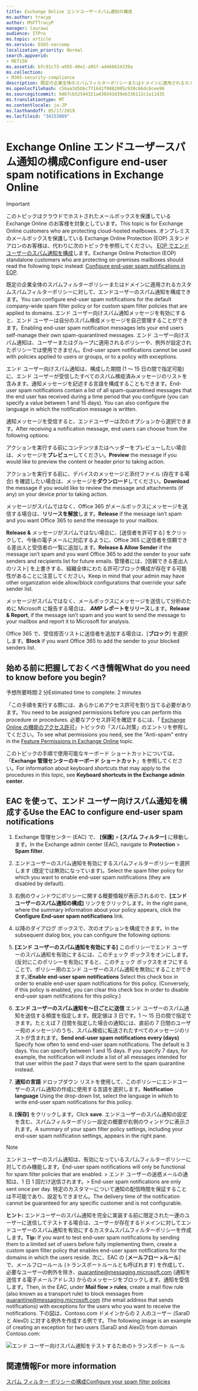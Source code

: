 ```yaml
---
title: Exchange Online エンドユーザースパム通知の構成
ms.author: tracyp
author: MSFTTracyP
manager: laurawi
audience: ITPro
ms.topic: article
ms.service: O365-seccomp
localization_priority: Normal
search.appverid:
- MET150
ms.assetid: bfc91c73-a955-40e1-a95f-ad466624339a
ms.collection:
- M365-security-compliance
description: 既定の企業全体のスパムフィルターポリシーまたはドメインに適用されるカスタムスパムフィルターポリシーに対して、エンドユーザーのスパム通知を構成できます。
ms.openlocfilehash: c56aa3d5bbc771641f9082095c930c66dc8cee96
ms.sourcegitcommit: 9d67cb52544321a430343d39eb336112c1a11d35
ms.translationtype: MT
ms.contentlocale: ja-JP
ms.lasthandoff: 05/17/2019
ms.locfileid: "34153889"
---
```

# <a name="configure-end-user-spam-notifications-in-exchange-online"></a><span data-ttu-id="c928d-103">Exchange Online エンドユーザースパム通知の構成</span><span class="sxs-lookup"><span data-stu-id="c928d-103">Configure end-user spam notifications in Exchange Online</span></span>

> [!IMPORTANT]
> <span data-ttu-id="c928d-104">このトピックはクラウドでホストされたメールボックスを保護している Exchange Online のお客様を対象としています。</span><span class="sxs-lookup"><span data-stu-id="c928d-104">This topic is for Exchange Online customers who are protecting cloud-hosted mailboxes.</span></span> <span data-ttu-id="c928d-105">オンプレミスのメールボックスを保護している Exchange Online Protection (EOP) スタンドアロンのお客様は、代わりに次のトピックを参照してください。 [EOP でエンドユーザーのスパム通知を構成](configure-end-user-spam-notifications-in-eop.md)します。</span><span class="sxs-lookup"><span data-stu-id="c928d-105">Exchange Online Protection (EOP) standalone customers who are protecting on-premises mailboxes should read the following topic instead: [Configure end-user spam notifications in EOP](configure-end-user-spam-notifications-in-eop.md).</span></span> 
  
<span data-ttu-id="c928d-106">既定の企業全体のスパムフィルターポリシーまたはドメインに適用されるカスタムスパムフィルターポリシーに対して、エンドユーザーのスパム通知を構成できます。</span><span class="sxs-lookup"><span data-stu-id="c928d-106">You can configure end-user spam notifications for the default company-wide spam filter policy or for custom spam filter policies that are applied to domains.</span></span> <span data-ttu-id="c928d-107">エンド ユーザー向けスパム通知メッセージを有効にすると、エンド ユーザーは自分のスパム検疫メッセージを自己管理することができます。</span><span class="sxs-lookup"><span data-stu-id="c928d-107">Enabling end-user spam notification messages lets your end users self-manage their own spam-quarantined messages.</span></span> <span data-ttu-id="c928d-108">エンド ユーザー向けスパム通知は、ユーザーまたはグループに適用されるポリシーや、例外が設定されたポリシーでは使用できません。</span><span class="sxs-lookup"><span data-stu-id="c928d-108">End-user spam notifications cannot be used with policies applied to users or groups, or to a policy with exceptions.</span></span>
  
<span data-ttu-id="c928d-p103">エンド ユーザー向けスパム通知は、構成した期間 (1 ～ 15 日の間で指定可能) に、エンド ユーザーが受信したすべてのスパム検疫済みメッセージのリストを含みます。通知メッセージを記述する言語を構成することもできます。</span><span class="sxs-lookup"><span data-stu-id="c928d-p103">End-user spam notifications contain a list of all spam-quarantined messages that the end user has received during a time period that you configure (you can specify a value between 1 and 15 days). You can also configure the language in which the notification message is written.</span></span>
  
<span data-ttu-id="c928d-111">通知メッセージを受信すると、エンドユーザーは次のオプションから選択できます。</span><span class="sxs-lookup"><span data-stu-id="c928d-111">After receiving a notification message, end users can choose from the following options:</span></span>

<span data-ttu-id="c928d-112">アクションを実行する前にコンテンツまたはヘッダーをプレビューしたい場合は、メッセージを**プレビュー**してください。</span><span class="sxs-lookup"><span data-stu-id="c928d-112">**Preview** the message if you would like to preview the content or header prior to taking action.</span></span>

<span data-ttu-id="c928d-113">アクションを実行する前に、デバイスのメッセージと添付ファイル (存在する場合) を確認したい場合は、メッセージを**ダウンロード**してください。</span><span class="sxs-lookup"><span data-stu-id="c928d-113">**Download** the message if you would like to review the message and attachments (if any) on your device prior to taking action.</span></span>

<span data-ttu-id="c928d-114">メッセージがスパムではなく、Office 365 がメールボックスにメッセージを送信する場合は、**リリースを解放**します。</span><span class="sxs-lookup"><span data-stu-id="c928d-114">**Release** if the message isn’t spam and you want Office 365 to send the message to your mailbox.</span></span>

<span data-ttu-id="c928d-115">**Release &** メッセージがスパムではない場合に、[送信者を許可する] をクリックして、今後の電子メールに対応するように、Office 365 に送信者を信頼できる差出人と受信者の一覧に追加します。</span><span class="sxs-lookup"><span data-stu-id="c928d-115">**Release & Allow Sender** if the message isn’t spam and you want Office 365 to add the sender to your safe senders and recipients list for future emails.</span></span> <span data-ttu-id="c928d-116">管理者には、[信頼できる差出人のリスト] を上書きする、組織全体にわたる許可/ブロック構成が存在する可能性があることに注意してください。</span><span class="sxs-lookup"><span data-stu-id="c928d-116">Keep in mind that your admin may have other organization wide allow/block configurations that override your safe sender list.</span></span>

<span data-ttu-id="c928d-117">メッセージがスパムではなく、メールボックスにメッセージを送信して分析のために Microsoft に報告する場合は、 **_AMP_ レポートをリリース**します。</span><span class="sxs-lookup"><span data-stu-id="c928d-117">**Release & Report**, if the message isn’t spam and you want to send the message to your mailbox and report it to Microsoft for analysis.</span></span>

<span data-ttu-id="c928d-118">Office 365 で、受信拒否リストに送信者を追加する場合は、[**ブロック**] を選択します。</span><span class="sxs-lookup"><span data-stu-id="c928d-118">**Block** if you want Office 365 to add the sender to your blocked senders list.</span></span>
  
## <a name="what-do-you-need-to-know-before-you-begin"></a><span data-ttu-id="c928d-119">始める前に把握しておくべき情報</span><span class="sxs-lookup"><span data-stu-id="c928d-119">What do you need to know before you begin?</span></span>

<span data-ttu-id="c928d-120">予想所要時間:2 分</span><span class="sxs-lookup"><span data-stu-id="c928d-120">Estimated time to complete: 2 minutes</span></span>
  
<span data-ttu-id="c928d-121">「この手順を実行する際には、あらかじめアクセス許可を割り当てる必要があります。</span><span class="sxs-lookup"><span data-stu-id="c928d-121">You need to be assigned permissions before you can perform this procedure or procedures.</span></span> <span data-ttu-id="c928d-122">必要なアクセス許可を確認するには、「 [Exchange Online の機能のアクセス許可](http://technet.microsoft.com/library/15073ce1-0917-403b-8839-02a2ebc96e16.aspx)」トピックの「スパム対策」のエントリを参照してください。</span><span class="sxs-lookup"><span data-stu-id="c928d-122">To see what permissions you need, see the "Anti-spam" entry in the [Feature Permissions in Exchange Online](http://technet.microsoft.com/library/15073ce1-0917-403b-8839-02a2ebc96e16.aspx) topic.</span></span> 
  
<span data-ttu-id="c928d-123">このトピックの手順で使用可能なキーボード ショートカットについては、「**Exchange 管理センターのキーボード ショートカット**」を参照してください。</span><span class="sxs-lookup"><span data-stu-id="c928d-123">For information about keyboard shortcuts that may apply to the procedures in this topic, see **Keyboard shortcuts in the Exchange admin center**.</span></span>
  
## <a name="use-the-eac-to-configure-end-user-spam-notifications"></a><span data-ttu-id="c928d-124">EAC を使って、エンド ユーザー向けスパム通知を構成する</span><span class="sxs-lookup"><span data-stu-id="c928d-124">Use the EAC to configure end-user spam notifications</span></span>

1. <span data-ttu-id="c928d-125">Exchange 管理センター (EAC) で、 **[保護]** \> **[スパム フィルター]** に移動します。</span><span class="sxs-lookup"><span data-stu-id="c928d-125">In the Exchange admin center (EAC), navigate to **Protection** \> **Spam filter**.</span></span>
    
2. <span data-ttu-id="c928d-126">エンドユーザーのスパム通知を有効にするスパムフィルターポリシーを選択します (既定では無効になっています)。</span><span class="sxs-lookup"><span data-stu-id="c928d-126">Select the spam filter policy for which you want to enable end-user spam notifications (they are disabled by default).</span></span>
    
3. <span data-ttu-id="c928d-127">右側のウィンドウにポリシーに関する概要情報が表示されるので、**[エンド ユーザーのスパム通知の構成]** リンクをクリックします。</span><span class="sxs-lookup"><span data-stu-id="c928d-127">In the right pane, where the summary information about your policy appears, click the **Configure End-user spam notifications** link.</span></span> 
    
4. <span data-ttu-id="c928d-128">以降のダイアログ ボックスで、次のオプションを構成できます。</span><span class="sxs-lookup"><span data-stu-id="c928d-128">In the subsequent dialog box, you can configure the following options:</span></span>
    
1. <span data-ttu-id="c928d-p106">**[エンド ユーザーのスパム通知を有効にする]** このポリシーでエンド ユーザーのスパム通知を有効にするには、このチェック ボックスをオンにします。(反対にこのポリシーを有効にすると、このチェック ボックスをオフにすることで、ポリシー用のエンド ユーザーのスパム通知を無効にすることができます。)</span><span class="sxs-lookup"><span data-stu-id="c928d-p106">**Enable end-user spam notifications** Select this check box in order to enable end-user spam notifications for this policy. (Conversely, if this policy is enabled, you can clear this check box in order to disable end-user spam notifications for this policy.)</span></span> 
    
2. <span data-ttu-id="c928d-p107">**エンド ユーザーのスパム通知を～日ごとに送信** エンド ユーザーのスパム通知を送信する頻度を指定します。既定値は 3 日です。1 ～ 15 日の間で指定できます。たとえば 7 日間を指定した場合の通知には、直前の 7 日間のユーザー宛のメッセージのうち、スパム検疫に転送されたすべてのメッセージのリストが含まれます。</span><span class="sxs-lookup"><span data-stu-id="c928d-p107">**Send end-user spam notifications every (days)** Specify how often to send end-user spam notifications. The default is 3 days. You can specify between 1 and 15 days. If you specify 7 days, for example, the notification will include a list of all messages intended for that user within the past 7 days that were sent to the spam quarantine instead.</span></span> 
    
3. <span data-ttu-id="c928d-135">**通知の言語** ドロップダウン リストを使用して、このポリシーにエンドユーザーのスパム通知の作成に使用する言語を選択します。</span><span class="sxs-lookup"><span data-stu-id="c928d-135">**Notification language** Using the drop-down list, select the language in which to write end-user spam notifications for this policy.</span></span> 
    
5. <span data-ttu-id="c928d-136">**[保存]** をクリックします。</span><span class="sxs-lookup"><span data-stu-id="c928d-136">Click **save**.</span></span> <span data-ttu-id="c928d-137">エンドユーザーのスパム通知の設定を含む、スパムフィルターポリシー設定の概要が右側のウィンドウに表示されます。</span><span class="sxs-lookup"><span data-stu-id="c928d-137">A summary of your spam filter policy settings, including your end-user spam notification settings, appears in the right pane.</span></span>
    
> [!NOTE]
>  <span data-ttu-id="c928d-138">エンドユーザーのスパム通知は、有効になっているスパムフィルターポリシーに対してのみ機能します。</span><span class="sxs-lookup"><span data-stu-id="c928d-138">End-user spam notifications will only be functional for spam filter policies that are enabled.</span></span> <span data-ttu-id="c928d-139">>  エンド ユーザーの迷惑メールの通知は、1 日 1 回だけ送信されます。</span><span class="sxs-lookup"><span data-stu-id="c928d-139">>  End-user spam notifications are only sent once per day.</span></span> <span data-ttu-id="c928d-140">特定のカスタマーについて通知の配信時間を保証することは不可能であり、設定もできません。</span><span class="sxs-lookup"><span data-stu-id="c928d-140">The delivery time of the notification cannot be guaranteed for any specific customer and is not configurable.</span></span> 
  
 <span data-ttu-id="c928d-141">**ヒント:** エンドユーザーのスパム通知を完全に実装する前に限定された一連のユーザーに送信してテストする場合は、ユーザーが存在するドメインに対してエンドユーザーのスパム通知を有効にするカスタムスパムフィルターポリシーを作成します。</span><span class="sxs-lookup"><span data-stu-id="c928d-141">**Tip:** If you want to test end-user spam notifications by sending them to a limited set of users before fully implementing them, create a custom spam filter policy that enables end-user spam notifications for the domains in which the users reside.</span></span> <span data-ttu-id="c928d-142">次に、EAC の [**メールフロー \>ルール**] で、メールフロールール (トランスポートルールとも呼ばれます) を作成して、必要なユーザーの例外を除き、quarantine@messaging.microsoft.com (通知を送信する電子メールアドレス) からのメッセージをブロックします。通知を受信します。</span><span class="sxs-lookup"><span data-stu-id="c928d-142">Then, in the EAC, under **Mail flow \> rules**, create a mail flow rule (also known as a transport rule) to block messages from quarantine@messaging.microsoft.com (the email address that sends notifications) with exceptions for the users who you want to receive the notifications.</span></span> <span data-ttu-id="c928d-143">下の図は、Contoso.com ドメインからの 2 人のユーザー (SaraD と AlexD) に対する例外を作成する例です。</span><span class="sxs-lookup"><span data-stu-id="c928d-143">The following image is an example of creating an exception for two users (SaraD and AlexD) from domain Contoso.com:</span></span> 
  
![エンド ユーザー向けスパム通知をテストするためのトランスポート ルール](media/EOP-ESN-testspecificusers.jpg)
  
## <a name="for-more-information"></a><span data-ttu-id="c928d-145">関連情報</span><span class="sxs-lookup"><span data-stu-id="c928d-145">For more information</span></span>

[<span data-ttu-id="c928d-146">スパム フィルター ポリシーの構成</span><span class="sxs-lookup"><span data-stu-id="c928d-146">Configure your spam filter policies</span></span>](configure-your-spam-filter-policies.md)
  
